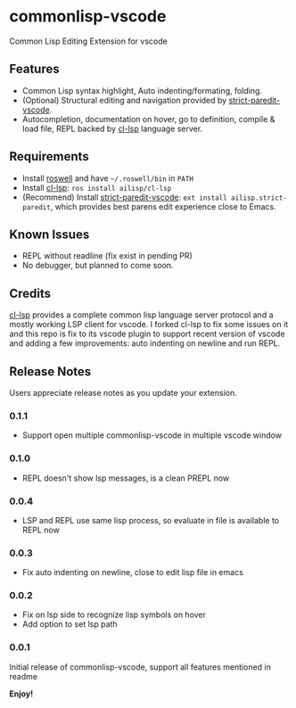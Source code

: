 # commonlisp-vscode

Common Lisp Editing Extension for vscode

## Features
- Common Lisp syntax highlight, Auto indenting/formating, folding.
- (Optional) Structural editing and navigation provided by [strict-paredit-vscode](https://github.com/ailisp/strict-paredit-vscode).
- Autocompletion, documentation on hover, go to definition, compile & load file, REPL backed by [cl-lsp](https://github.com/ailisp/cl-lsp) language server.

## Requirements

- Install [roswell](https://github.com/roswell/roswell) and have `~/.roswell/bin` in `PATH`
- Install [cl-lsp](https://github.com/ailisp/cl-lsp): `ros install ailisp/cl-lsp`
- (Recommend) Install [strict-paredit-vscode](https://github.com/ailisp/strict-paredit-vscode): `ext install ailisp.strict-paredit`, which provides best parens edit experience close to Emacs.

## Known Issues

- REPL without readline (fix exist in pending PR)
- No debugger, but planned to come soon.

## Credits
[cl-lsp](https://github.com/cxxxr/cl-lsp) provides a complete common lisp language server protocol and a mostly working LSP client for vscode. I forked cl-lsp to fix some issues on it and this repo is fix to its vscode plugin to support recent version of vscode and adding a few improvements: auto indenting on newline and run REPL.

## Release Notes

Users appreciate release notes as you update your extension.

### 0.1.1

- Support open multiple commonlisp-vscode in multiple vscode window

### 0.1.0

- REPL doesn't show lsp messages, is a clean PREPL now

### 0.0.4

- LSP and REPL use same lisp process, so evaluate in file is available to REPL now

### 0.0.3

- Fix auto indenting on newline, close to edit lisp file in emacs

### 0.0.2

- Fix on lsp side to recognize lisp symbols on hover
- Add option to set lsp path

### 0.0.1

Initial release of commonlisp-vscode, support all features mentioned in readme

**Enjoy!**
